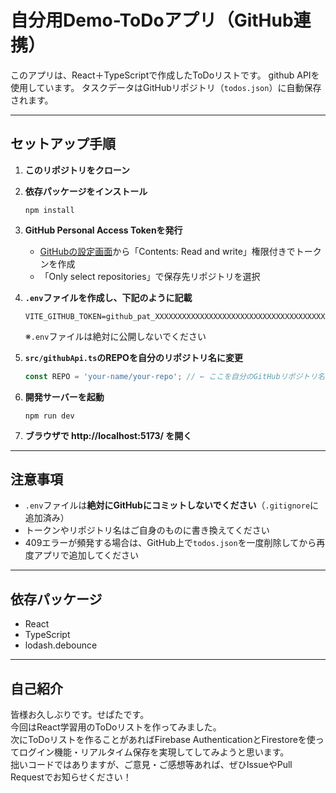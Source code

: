 # 自分用Demo-ToDoアプリ（GitHub連携）

このアプリは、React＋TypeScriptで作成したToDoリストです。
github APIを使用しています。
タスクデータはGitHubリポジトリ（`todos.json`）に自動保存されます。

---

## セットアップ手順

1. **このリポジトリをクローン**

2. **依存パッケージをインストール**
   ```
   npm install
   ```

3. **GitHub Personal Access Tokenを発行**
   - [GitHubの設定画面](https://github.com/settings/tokens)から「Contents: Read and write」権限付きでトークンを作成
   - 「Only select repositories」で保存先リポジトリを選択

4. **`.env`ファイルを作成し、下記のように記載**
   ```
   VITE_GITHUB_TOKEN=github_pat_XXXXXXXXXXXXXXXXXXXXXXXXXXXXXXXXXXXXXXXXXXXX
   ```
   ※`.env`ファイルは絶対に公開しないでください

5. **`src/githubApi.ts`のREPOを自分のリポジトリ名に変更**
   ```typescript
   const REPO = 'your-name/your-repo'; // ← ここを自分のGitHubリポジトリ名に書き換えてください
   ```

6. **開発サーバーを起動**
   ```
   npm run dev
   ```

7. **ブラウザで http://localhost:5173/ を開く**

---

## 注意事項

- `.env`ファイルは**絶対にGitHubにコミットしないでください**（`.gitignore`に追加済み）
- トークンやリポジトリ名はご自身のものに書き換えてください
- 409エラーが頻発する場合は、GitHub上で`todos.json`を一度削除してから再度アプリで追加してください

---

## 依存パッケージ

- React
- TypeScript
- lodash.debounce

---

## 自己紹介

皆様お久しぶりです。せぱたです。  
今回はReact学習用のToDoリストを作ってみました。  
次にToDoリストを作ることがあればFirebase AuthenticationとFirestoreを使ってログイン機能・リアルタイム保存を実現してしてみようと思います。  
拙いコードではありますが、ご意見・ご感想等あれば、ぜひIssueやPull Requestでお知らせください！  
